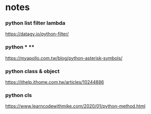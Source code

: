 # notes

### python list filter lambda
https://datagy.io/python-filter/

### python * ** 
https://myapollo.com.tw/blog/python-asterisk-symbols/

### python class & object
https://ithelp.ithome.com.tw/articles/10244886

### python cls
https://www.learncodewithmike.com/2020/01/python-method.html

